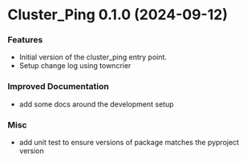 # Cluster_Ping 0.1.0 (2024-09-12)

### Features

- Initial version of the cluster_ping entry point.
- Setup change log using towncrier

### Improved Documentation

- add some docs around the development setup

### Misc

- add unit test to ensure versions of package matches the pyproject version
